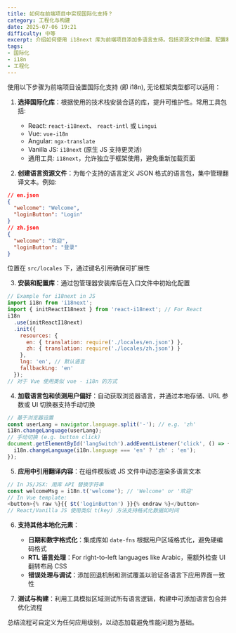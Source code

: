 ```yaml
---
title: 如何在前端项目中实现国际化支持？
category: 工程化与构建
date: 2025-07-06 19:21
difficulty: 中等
excerpt: 介绍如何使用 i18next 库为前端项目添加多语言支持。包括资源文件创建、配置和应用步骤。
tags:
- 国际化
- i18n
- 工程化
---
```

使用以下步骤为前端项目设置国际化支持 (即 i18n), 无论框架类型都可以适用：

1. **选择国际化库**：根据使用的技术栈安装合适的库，提升可维护性。常用工具包括:
   - React: `react-i18next`、 `react-intl` 或 `Lingui`
   - Vue: `vue-i18n`
   - Angular: `ngx-translate`
   - Vanilla JS: `i18next` (原生 JS 支持更灵活)
   - 通用工具: `i18next`，允许独立于框架使用，避免重新加载页面

2. **创建语言资源文件**：为每个支持的语言定义 JSON 格式的语言包，集中管理翻译文本。例如:
```json
// en.json
{
  "welcome": "Welcome",
  "loginButton": "Login"
}
// zh.json
{
  "welcome": "欢迎",
  "loginButton": "登录"
}
```
位置在 `src/locales` 下，通过键名引用确保可扩展性

3. **安装和配置库**：通过包管理器安装库后在入口文件中初始化配置
```javascript
// Example for i18next in JS
import i18n from 'i18next';
import { initReactI18next } from 'react-i18next'; // For React
i18n
  .use(initReactI18next)
  .init({
    resources: {
      en: { translation: require('./locales/en.json') },
      zh: { translation: require('./locales/zh.json') }
    },
    lng: 'en', // 默认语言
    fallbackLng: 'en'
  });
// 对于 Vue 使用类似 vue - i18n 的方式
```

4. **加载语言包和侦测用户偏好**：自动获取浏览器语言，并通过本地存储、URL 参数或 UI 切换器支持手动切换
```javascript
// 基于浏览器设置
const userLang = navigator.language.split('-'); // e.g. 'zh'
i18n.changeLanguage(userLang);
// 手动切换 (e.g. button click)
document.getElementById('langSwitch').addEventListener('click', () => {
  i18n.changeLanguage(i18n.language === 'en' ? 'zh' : 'en');
});
```

5. **应用中引用翻译内容**：在组件模板或 JS 文件中动态渲染多语言文本
```javascript
// In JS/JSX: 用库 API 替换字符串
const welcomeMsg = i18n.t('welcome'); // 'Welcome' or '欢迎'
// In Vue template: 
<button>{% raw %}{{ $t('loginButton') }}{% endraw %}</button>
// React/Vanilla JS 使用类似 t(key) 方法支持格式化数据如时间
```

6. **支持其他本地化元素**：
   - **日期和数字格式化**：集成库如 `date-fns` 根据用户区域格式化，避免硬编码格式
   - **RTL 语言处理**：For right-to-left languages like Arabic，需额外检查 UI 翻转布局 CSS
   - **错误处理与调试**：添加回退机制和测试覆盖以验证各语言下应用界面一致性

7. **测试与构建**：利用工具模拟区域测试所有语言逻辑，构建中可添加语言包合并优化流程

总结流程可自定义为任何应用级别，以动态加载避免性能问题为基础。
